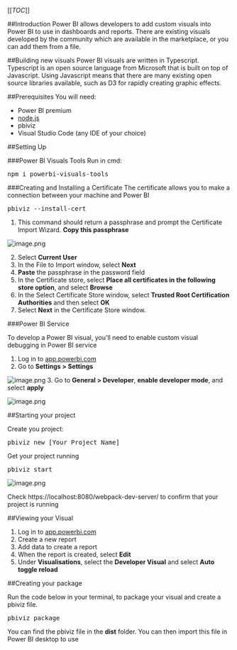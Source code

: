 [[_TOC_]]

##Introduction
Power BI allows developers to add custom visuals into Power BI to use in dashboards and reports. There are existing visuals developed by the community which are available in the marketplace, or you can add them from a file.

##Building new visuals
Power BI visuals are written in Typescript. Typescript is an open source language from Microsoft that is built on top of Javascript. Using Javascript means that there are many existing open source libraries available, such as D3 for rapidly creating graphic effects.

##Prerequisites
You will need:
- Power BI premium
- [node.js](https://nodejs.org/en/)
- pbiviz
- Visual Studio Code (any IDE of your choice)

##Setting Up

###Power BI Visuals Tools
Run in cmd:
<pre>npm i powerbi-visuals-tools</pre>

###Creating and Installing a Certificate
The certificate allows you to make a connection between your machine and Power BI
<pre>pbiviz --install-cert</pre>

1. This command should return a passphrase and prompt the Certificate Import Wizard. **Copy this passphrase**

![image.png](/.attachments/image-75d480da-32a1-49b6-ba37-9499ceec4dca.png)

2. Select **Current User**
3. In the File to Import window, select **Next**
4. **Paste** the passphrase in the password field
5. In the Certificate store, select **Place all certificates in the following store option**, and select **Browse**
6. In the Select Certificate Store window, select **Trusted Root Certification Authorities** and then select **OK**
7. Select **Next** in the Certificate Store window.


###Power BI Service

To develop a Power BI visual, you'll need to enable custom visual debugging in Power BI service

1. Log in to [app.powerbi.com](https://app.powerbi.com/)
2. Go to **Settings > Settings**

![image.png](/.attachments/image-2694ef3c-abc7-4b9c-bd11-f7ee3bba93a7.png)
3. Go to **General > Developer**, **enable developer mode**, and select **apply**

![image.png](/.attachments/image-c749265d-f7b3-4472-88f2-c98e607fc12f.png)

##Starting your project

Create you project:

<pre>pbiviz new [Your Project Name] </pre>

Get your project running

<pre>pbiviz start</pre>

![image.png](/.attachments/image-8ec1858a-2698-4f96-9e0f-e2d0e1c6e4d7.png)

Check https://localhost:8080/webpack-dev-server/ to confirm that your project is running

##Viewing your Visual

1. Log in to [app.powerbi.com](https://app.powerbi.com/)
2. Create a new report
3. Add data to create a report
4. When the report is created, select **Edit**
5. Under **Visualisations**, select the **Developer Visual** and select **Auto toggle reload**

##Creating your package

Run the code below in your terminal, to package your visual and create a pbiviz file.

<pre>pbiviz package</pre>

You can find the pbiviz file in the **dist** folder. You can then import this file in Power BI desktop to use







